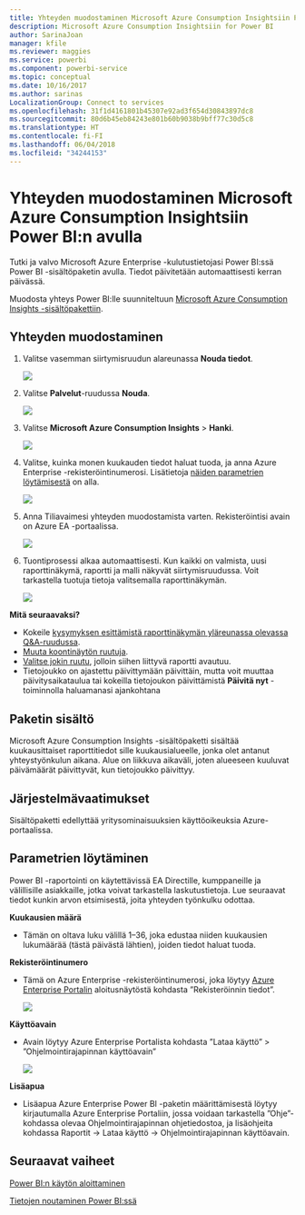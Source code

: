 ```yaml
---
title: Yhteyden muodostaminen Microsoft Azure Consumption Insightsiin Power BI:n avulla
description: Microsoft Azure Consumption Insightsiin for Power BI
author: SarinaJoan
manager: kfile
ms.reviewer: maggies
ms.service: powerbi
ms.component: powerbi-service
ms.topic: conceptual
ms.date: 10/16/2017
ms.author: sarinas
LocalizationGroup: Connect to services
ms.openlocfilehash: 31f1d4161801b45307e92ad3f654d30843897dc8
ms.sourcegitcommit: 80d6b45eb84243e801b60b9038b9bff77c30d5c8
ms.translationtype: HT
ms.contentlocale: fi-FI
ms.lasthandoff: 06/04/2018
ms.locfileid: "34244153"
---
```

# <a name="connect-to-microsoft-azure-consumption-insights-with-power-bi"></a>Yhteyden muodostaminen Microsoft Azure Consumption Insightsiin Power BI:n avulla
Tutki ja valvo Microsoft Azure Enterprise -kulutustietojasi Power BI:ssä Power BI -sisältöpaketin avulla. Tiedot päivitetään automaattisesti kerran päivässä.

Muodosta yhteys Power BI:lle suunniteltuun [Microsoft Azure Consumption Insights -sisältöpakettiin](https://app.powerbi.com/getdata/services/azureconsumption).

## <a name="how-to-connect"></a>Yhteyden muodostaminen
1. Valitse vasemman siirtymisruudun alareunassa **Nouda tiedot**.
   
    ![](media/service-connect-to-azure-consumption-insights/getdata.png)
2. Valitse **Palvelut**-ruudussa **Nouda**.
   
   ![](media/service-connect-to-azure-consumption-insights/services.png)
3. Valitse **Microsoft Azure Consumption Insights** \> **Hanki**. 
   
   ![](media/service-connect-to-azure-consumption-insights/mazureconsumption.png)
4. Valitse, kuinka monen kuukauden tiedot haluat tuoda, ja anna Azure Enterprise -rekisteröintinumerosi. Lisätietoja [näiden parametrien löytämisestä](#FindingParams) on alla.
   
    ![](media/service-connect-to-azure-consumption-insights/azureconsumptionparams.png)
5. Anna Tiliavaimesi yhteyden muodostamista varten. Rekisteröintisi avain on Azure EA -portaalissa. 
   
    ![](media/service-connect-to-azure-consumption-insights/msazureconsumptioncreds.png)
6. Tuontiprosessi alkaa automaattisesti. Kun kaikki on valmista, uusi raporttinäkymä, raportti ja malli näkyvät siirtymisruudussa. Voit tarkastella tuotuja tietoja valitsemalla raporttinäkymän.
   
   ![](media/service-connect-to-azure-consumption-insights/msazureconsumptiondashboard.png)

**Mitä seuraavaksi?**

* Kokeile [kysymyksen esittämistä raporttinäkymän yläreunassa olevassa Q&A-ruudussa](power-bi-q-and-a.md).
* [Muuta koontinäytön ruutuja](service-dashboard-edit-tile.md).
* [Valitse jokin ruutu](service-dashboard-tiles.md), jolloin siihen liittyvä raportti avautuu.
* Tietojoukko on ajastettu päivittymään päivittäin, mutta voit muuttaa päivitysaikataulua tai kokeilla tietojoukon päivittämistä **Päivitä nyt** -toiminnolla haluamanasi ajankohtana

## <a name="whats-included"></a>Paketin sisältö
Microsoft Azure Consumption Insights -sisältöpaketti sisältää kuukausittaiset raporttitiedot sille kuukausialueelle, jonka olet antanut yhteystyönkulun aikana. Alue on liikkuva aikaväli, joten alueeseen kuuluvat päivämäärät päivittyvät, kun tietojoukko päivittyy.

## <a name="system-requirements"></a>Järjestelmävaatimukset
Sisältöpaketti edellyttää yritysominaisuuksien käyttöoikeuksia Azure-portaalissa. 

<a name="FindingParams"></a>

## <a name="finding-parameters"></a>Parametrien löytäminen
Power BI -raportointi on käytettävissä EA Directille, kumppaneille ja välillisille asiakkaille, jotka voivat tarkastella laskutustietoja. Lue seuraavat tiedot kunkin arvon etsimisestä, joita yhteyden työnkulku odottaa.

**Kuukausien määrä**

* Tämän on oltava luku välillä 1–36, joka edustaa niiden kuukausien lukumäärää (tästä päivästä lähtien), joiden tiedot haluat tuoda.

**Rekisteröintinumero**

* Tämä on Azure Enterprise -rekisteröintinumerosi, joka löytyy [Azure Enterprise Portalin](https://ea.azure.com/) aloitusnäytöstä kohdasta ”Rekisteröinnin tiedot”.
  
    ![](media/service-connect-to-azure-consumption-insights/params2.png)

**Käyttöavain**

* Avain löytyy Azure Enterprise Portalista kohdasta ”Lataa käyttö” > ”Ohjelmointirajapinnan käyttöavain”
  
    ![](media/service-connect-to-azure-consumption-insights/creds2.png)

**Lisäapua**

* Lisäapua Azure Enterprise Power BI -paketin määrittämisestä löytyy kirjautumalla Azure Enterprise Portaliin, jossa voidaan tarkastella ”Ohje”-kohdassa olevaa Ohjelmointirajapinnan ohjetiedostoa, ja lisäohjeita kohdassa Raportit -> Lataa käyttö -> Ohjelmointirajapinnan käyttöavain. 

## <a name="next-steps"></a>Seuraavat vaiheet
[Power BI:n käytön aloittaminen](service-get-started.md)

[Tietojen noutaminen Power BI:ssä](service-get-data.md)

